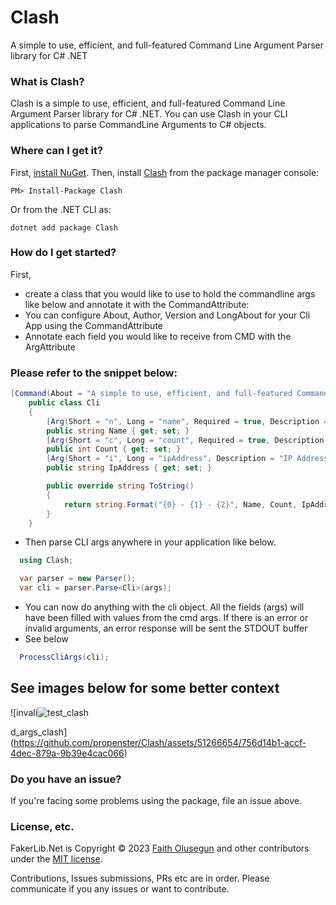# Clash
A simple to use, efficient, and full-featured Command Line Argument Parser library for C# .NET

### What is Clash?
Clash is a simple to use, efficient, and full-featured Command Line Argument Parser library for C# .NET. 
You can use Clash in your CLI applications to parse CommandLine Arguments to C# objects.

### Where can I get it?

First, [install NuGet](http://docs.nuget.org/docs/start-here/installing-nuget). Then, install [Clash](https://www.nuget.org/packages/Clash/) from the package manager console:

```
PM> Install-Package Clash
```
Or from the .NET CLI as:
```
dotnet add package Clash
```

### How do I get started?

First, 
*  create a class that you would like to use to hold the commandline args like below and annotate it with the CommandAttribute:
*  You can configure About, Author, Version and LongAbout for your Cli App using the CommandAttribute
*  Annotate each field you would like to receive from CMD with the ArgAttribute

### Please refer to the snippet below:

```csharp
[Command(About = "A simple to use, efficient, and full-featured Command Line Argument Parser", Author = "propenster", Version = "1.0.0.0")]
    public class Cli
    {
        [Arg(Short = "n", Long = "name", Required = true, Description = "Name of the person to greet", DefaultValue = "John Doe")]
        public string Name { get; set; }
        [Arg(Short = "c", Long = "count", Required = true, Description = "How many times are we trying to greet them for?", DefaultValue = 20)]
        public int Count { get; set; }
        [Arg(Short = "i", Long = "ipAddress", Description = "IP Address", DefaultValue = "127.0.0.1")]
        public string IpAddress { get; set; }

        public override string ToString()
        {
            return string.Format("{0} - {1} - {2}", Name, Count, IpAddress);
        }
    }

```

* Then parse CLI args anywhere in your application like below.

```csharp
  using Clash;

  var parser = new Parser();
  var cli = parser.Parse<Cli>(args);
```

* You can now do anything with the cli object. All the fields (args) will have been filled with values from the cmd args. If there is an error or invalid arguments, an error response will be sent the STDOUT buffer
*  See below
```csharp
  ProcessCliArgs(cli);
```

## See images below for some better context

![invali![test_clash](https://github.com/propenster/Clash/assets/51266654/acf24023-21f5-4011-be11-14d115097e66)


d_args_clash](https://github.com/propenster/Clash/assets/51266654/756d14b1-accf-4dec-879a-9b39e4cac066)


### Do you have an issue?

If you're facing some problems using the package, file an issue above.

### License, etc.
FakerLib.Net is Copyright &copy; 2023 [Faith Olusegun](https://github.com/propenster) and other contributors under the [MIT license](https://github.com/propenster/Clash/blob/main/LICENSE).

Contributions, Issues submissions, PRs etc are in order. Please communicate if you any issues or want to contribute.





